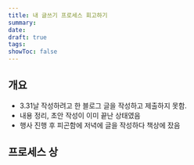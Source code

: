 ```yaml
---
title: 내 글쓰기 프로세스 회고하기
summary: 
date: 
draft: true
tags: 
showToc: false
---
```

## 개요
- 3.31날 작성하려고 한 블로그 글을 작성하고 제출하지 못함.
- 내용 정리, 초안 작성이 이미 끝난 상태였음
- 행사 진행 후 피곤함에 저녁에 글을 작성하다 책상에 잤음
## 프로세스 상
